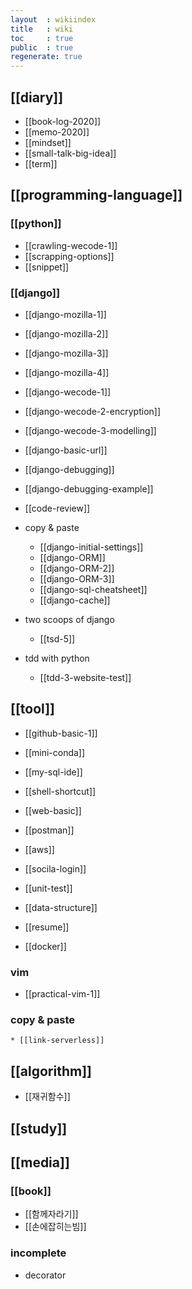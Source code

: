 ```yaml
---
layout  : wikiindex
title   : wiki
toc     : true
public  : true
regenerate: true
---
```



## [[diary]]

* [[book-log-2020]]
* [[memo-2020]]
* [[mindset]]
* [[small-talk-big-idea]]
* [[term]]

## [[programming-language]]

### [[python]]

* [[crawling-wecode-1]]
* [[scrapping-options]]
* [[snippet]]

### [[django]]

* [[django-mozilla-1]]
* [[django-mozilla-2]]
* [[django-mozilla-3]]
* [[django-mozilla-4]]
* [[django-wecode-1]]
* [[django-wecode-2-encryption]]
* [[django-wecode-3-modelling]] 
* [[django-basic-url]]
* [[django-debugging]]
* [[django-debugging-example]]
* [[code-review]]

* copy & paste
    * [[django-initial-settings]]
    * [[django-ORM]]
    * [[django-ORM-2]]
    * [[django-ORM-3]]
    * [[django-sql-cheatsheet]]
    * [[django-cache]]

* two scoops of django
    * [[tsd-5]]

* tdd with python
    * [[tdd-3-website-test]]

## [[tool]]

* [[github-basic-1]]
* [[mini-conda]]
* [[my-sql-ide]]
* [[shell-shortcut]]
* [[web-basic]]
* [[postman]]
* [[aws]]
* [[socila-login]]
* [[unit-test]]

* [[data-structure]] 
* [[resume]]
* [[docker]]

### vim

* [[practical-vim-1]]

### copy & paste
    * [[link-serverless]] 

## [[algorithm]]

* [[재귀함수]]

## [[study]]

## [[media]]

### [[book]]

* [[함께자라기]]
* [[손에잡히는빔]]

### incomplete

- decorator
